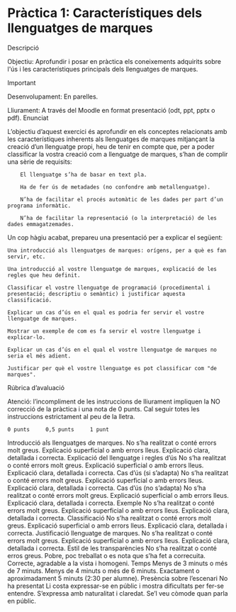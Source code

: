 # Pràctica 1: Característiques dels llenguatges de marques
Descripció


Objectiu: Aprofundir i posar en pràctica els coneixements adquirits sobre l'ús i les característiques principals dels llenguatges de marques.


> [!IMPORTANT]
> Desenvolupament: En parelles.




Lliurament: A través del Moodle en format presentació (odt, ppt, pptx o pdf).
Enunciat

L’objectiu d’aquest exercici és aprofundir en els conceptes relacionats amb les característiques inherents als llenguatges de marques mitjançant la creació d’un llenguatge propi, heu de tenir en compte que, per a poder classificar la vostra creació com a llenguatge de marques, s’han de complir una sèrie de requisits:

        El llenguatge s’ha de basar en text pla.

        Ha de fer ús de metadades (no confondre amb metallenguatge).

        N’ha de facilitar el procés automàtic de les dades per part d’un programa informàtic.

        N’ha de facilitar la representació (o la interpretació) de les dades emmagatzemades.

Un cop hàgiu acabat, prepareu una presentació per a explicar el següent:

    Una introducció als llenguatges de marques: orígens, per a què es fan servir, etc.

    Una introducció al vostre llenguatge de marques, explicació de les regles que heu definit.

    Classificar el vostre llenguatge de programació (procedimental i presentació; descriptiu o semàntic) i justificar aquesta classificació.

    Explicar un cas d’ús en el qual es podria fer servir el vostre llenguatge de marques.

    Mostrar un exemple de com es fa servir el vostre llenguatge i explicar-lo.

    Explicar un cas d’ús en el qual el vostre llenguatge de marques no seria el més adient.

    Justificar per què el vostre llenguatge es pot classificar com "de marques".

Rúbrica d’avaluació

Atenció: l’incompliment de les instruccions de lliurament impliquen la NO correcció de la pràctica i una nota de 0 punts. Cal seguir totes les instruccions estrictament al peu de la lletra.


    0 punts     0,5 punts     1 punt
Introducció als llenguatges de marques.     No s’ha realitzat o conté errors molt greus.     Explicació superficial o amb errors lleus.     Explicació clara, detallada i correcta.
Explicació del llenguatge i regles d’ús     No s’ha realitzat o conté errors molt greus.     Explicació superficial o amb errors lleus.     Explicació clara, detallada i correcta.
Cas d’ús (si s’adapta)     No s’ha realitzat o conté errors molt greus.     Explicació superficial o amb errors lleus.     Explicació clara, detallada i correcta.
Cas d’ús (no s’adapta)     No s’ha realitzat o conté errors molt greus.     Explicació superficial o amb errors lleus.     Explicació clara, detallada i correcta.
Exemple     No s’ha realitzat o conté errors molt greus.     Explicació superficial o amb errors lleus.     Explicació clara, detallada i correcta.
Classificació     No s’ha realitzat o conté errors molt greus.     Explicació superficial o amb errors lleus.     Explicació clara, detallada i correcta.
Justificació llenguatge de marques.     No s’ha realitzat o conté errors molt greus.     Explicació superficial o amb errors lleus.     Explicació clara, detallada i correcta.
Estil de les transparències     No s’ha realitzat o conté erros greus.     Pobre, poc treballat o es nota que s’ha fet a correcuita.     Correcte, agradable a la vista i homogeni.
Temps     Menys de 3 minuts o més de 7 minuts.     Menys de 4 minuts o més de 6 minuts.     Exactament o aproximadament 5 minuts (2:30 per alumne).
Presència sobre l’escenari     No ha presentat     Li costa expressar-se en públic i mostra dificultats per fer-se entendre.     S’expressa amb naturalitat i claredat. Se’l veu còmode quan parla en públic.
